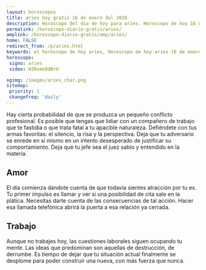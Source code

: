 ```yaml
---
layout: horoscopos
title: aries hoy gratis 16 de enero del 2019 
description: Horóscopo del dia de hoy para aries. Horoscopo de hoy 16 de enero del 2019. Las predicciones de amor, trabajo, vida personal gratis.
permalink: /horoscopo-diario-gratis/aries/
amplink: /horoscopo-diario-gratis/amp/aries/
home: FALSE
redirect_from: /p/aries.html
keywords: el horóscopo de hoy aries, Horoscopo de hoy aries 16 de enero del 2019,horóscopo del día,horoscopo del dia de hoy,horoscopo de hoy,horoscopo de hoy aries,aries hoy,signos zodiacales,horóscopo de hoy,horoscopos de hoy,horoscopo aries hoy,horoscopo de aries de hoy,horóscopo de hoy aries,horoscopos,aries de hoy,los horoscopos de hoy,aries de hoy,aries 16 de enero del 2019,signos zodiacales 2019, el horoscopo de hoy
horoscopo:
 signo: aries
 video: HZHvmo8dBrU

ogimg: /images/aries_char.png
sitemap:
 priority: 1
 changefreq: 'daily'
---
```



Hay cierta probabilidad de que se produzca un pequeño conflicto profesional. Es posible que tengas que lidiar con un compañero de trabajo que te fastidia o que trata fatal a tu apacible naturaleza. Defiéndete con tus armas favoritas: el silencio, la risa y la perspectiva. Deja que tu adversario se enrede en sí mismo en un intento desesperado de justificar su comportamiento. Deja que tu jefe sea el juez sabio y entendido en la materia.

## Amor

El día comienza dándote cuenta de que todavía sientes atracción por tu ex. Tu primer impulso es llamar y ver si una posibilidad de cita sale en la plática. Necesitas darte cuenta de las consecuencias de tal acción. Hacer esa llamada telefónica abrirá la puerta a esa relación ya cerrada.

## Trabajo

Aunque no trabajes hoy, las cuestiones laborales siguen ocupando tu mente. Las ideas que predominan son aquellas de destrucción, de derrumbe. Es tiempo de dejar que tu situación actual finalmente se desplome para poder construir una nueva, con más fuerza que nunca.